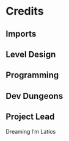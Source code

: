 # Credits

## Imports

## Level Design

## Programming

## Dev Dungeons

## Project Lead

Dreaming I’m Latios
